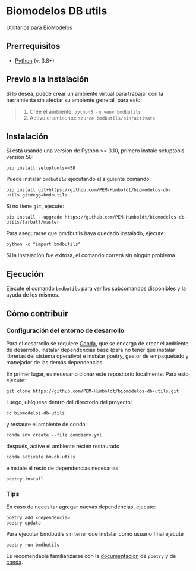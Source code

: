 # Biomodelos DB utils

Utilitarios para BioModelos

## Prerrequisitos
* [Python](https://www.python.org/downloads/) (v. 3.8+)

## Previo a la instalación

Si lo desea, puede crear un ambiente virtual para trabajar con la herramienta sin afectar su ambiente general, para esto:

> 1. Cree el ambiente:
> `python3 -m venv bmdbutils`
> 2. Active el ambiente:
> `source bmdbutils/bin/activate`

## Instalación

Si está usando una versión de Python >= 3.10, primero instale setuptools versión 58:

```
pip install setuptools==58
```

Puede instalar `bmdbutils` ejecutando el siguiente comando:

```
pip install git+https://github.com/PEM-Humboldt/biomodelos-db-utils.git#egg=bmdbutils
```

Si no tiene `git`, ejecute:

```
pip install --upgrade https://github.com/PEM-Humboldt/biomodelos-db-utils/tarball/master
```

Para asegurarse que bmdbutils haya quedado instalado, ejecute:

```
python -c "import bmdbutils"
```

Si la instalación fue exitosa, el comando correrá sin ningún problema.

## Ejecución

Ejecute el comando `bmdbutils` para ver los subcomandos disponibles y la ayuda de los mismos.
## Cómo contribuir

### Configuración del entorno de desarrollo
Para el desarrollo se requiere [Conda](https://docs.conda.io/projects/conda/en/latest/user-guide/install/index.html), que se encarga de crear el ambiente de desarrollo, instalar dependencias base (para no tener que instalar librerías del sistema operativo) e instalar poetry, gestor de empaquetado y manejador de las demás dependencias.

En primer lugar, es necesario clonar este repositorio localmente. Para esto, ejecute:

```
git clone https://github.com/PEM-Humboldt/biomodelos-db-utils.git
```

Luego, ubíquese dentro del directorio del proyecto:

```
cd biomodelos-db-utils
```

y restaure el ambiente de conda:

```
conda env create --file condaenv.yml
```

después, active el ambiente recién restaurado

```
conda activate bm-db-utils
```

e instale el resto de dependencias necesarias:

```
poetry install
```

### Tips
En caso de necesitar agregar nuevas dependencias, ejecute:

```
poetry add <dependencia>
poetry update
```

Para ejecutar bmdbutils sin tener que instalar como usuario final ejecute
```
poetry run bmdbutils
```

Es recomendable familiarizarse con la [documentación](https://python-poetry.org/docs/) de `poetry` y de [conda](https://docs.conda.io/projects/conda/en/latest/user-guide/index.html).
